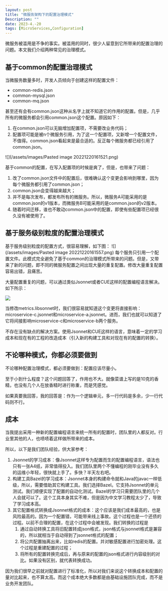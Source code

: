 ```yaml
---
layout: post
title: "微服务架构下的配置治理模式"
Description: ""
date: 2023-4.-20
tags: [MicroServices,Configuration]
---
```

微服务被滥用是不争的事实。被滥用的同时，很少人留意到它所带来的配置治理的问题。本文我们介绍两种常见的治理模式。

## 基于common的配置治理模式
当微服务数量多时，开发人员倾向于创建这样的配置文件：
- common-redis.json
- common-mysql.json
- common-mq.json

甚至还有会有common.json这种从名字上就不知道它的作用的配置。但是，几乎所有的微服务都会引用common.json这个配置。原因如下：
1. 在common.json可以无脑增加配置项，不需要改业务代码；
2. 配置项可能是被n个微服务引用，为了这一个配置项，又新增一个配置文件，不值得。common.json看起来是最合适的。反正每个微服务都已经引用了common.json。

![](/assets/images/Pasted image 20221220161521.png)

基于common的配置，在写入配置项的时候是爽了，但是，也带来了问题：
1. 改了common.json文件中的配置后，很难确认这个变更会影响到哪里，因为每个微服务都引用了common.json；
2. common.json会变得越来越大；
3. 并不是每次发布，都发布所有的微服务。所以，微服务A可能采用的是common.json的v1版本，而微服务B可能采用的是common.json的v2版本。
4. 随着时间迁移，谁也不敢动common.json中的配置，即使有些配置项已经很久没有被使用了。

## 基于服务级别粒度的配置治理模式
基于服务级别粒度的配置方式，很容易理解，如下图：
![](/assets/images/Pasted image 20221220161557.png)
每个服务只引用一个配置文件。此模式完全避免了基于common的治理模式所带来的问题。但是，又带来了新的问题，即不同的微服务配置之间出现大量的重复配置。修改大量重复配置容易出错，且痛苦。

大量配置重复的问题，可以通过类似Jsonnet或者CUE这样的配置编程语言解决。如下所示：

![](/assets/images/microservice-common-config.png)

当修改metrics.libsonnet时，我们很容易就知道这个变更将直接影响：microservice-c.jsonnet和microservice-a.jsonnet。进而，我们也就可以知道了它将间接影响microservice-c和microservice-b两个服务。

不存在没有缺点的解决方案。使用Jsonnet和CUE这样的语言，意味着一定的学习成本和现在有的工程的改造成本（引入新的构建工具和对现在有的配置的转换）。


## 不论哪种模式，你都必须要做到
不论哪种配置治理模式，都必须要做到：配置应该尽量小。

至于小到什么程度？这个问题回答了，作用也不大。就像菜谱上写的是10克的香精，也没有几个人在放香精时进行称重，而是凭感觉。

如果真要我回答，我的回答是：作为一个逻辑单元，多一行代码是多余，少一行代码则不行。


## 成本
当我提出采用一种新的配置编程语言来统一所有的配置时，团队里的人都反对。行业里其他的人，也啧啧着这样做所带来的成本。

所以，以下是我们团队经验，供大家参考：
1. Jsonnet的学习成本：像Jsonnet这样专为配置而生的配置编程语言，语法也只有一张A4纸，非常值得投入。我们团队里两个不懂编程的刚毕业没有多久的运维小年轻，很快就上手了。多快？半天左右吧。
2. 构建工具Bazel的学习成本：Jsonnet本身的构建命令就和Java的javac一样低级，所以，需要借助其它构建工具。我们选择Bazel。它支持Jsonnet的单元测试。我们顺便实现了配置的自动化测试。Bazel的学习只需要团队里的几个人会就可以了。这个工具本身其实不难，但是因为中文学习教程太少了，导致了学习成本高。
3. 其它配置格式转换成Jsonnet格式的成本：这个应该是我们成本最高的，也是风险最高的。因为一个配置错，可能带来线上事故。这个过程也是一个还债的过程。以前不合理的配置，在这个过程中会被发现。我们转换的过程是
	1. 通过自动转换工具将旧配置转成json格式，json格式与jsonnet格式是兼容的，所以就相当于自动得到了jsonnet格式的配置；
	2. 将公共配置抽离出来，比如redis的配置。并对敏感配置进行加密处理。这个过程是重建配置的过程；
	3. 将所有的配置转换完成后，再与原来的配置的json格式进行内容级别的对比。如果没有区别，就代表转换成功。

因为我们很早之前就对配置进行了标准化，所以对我们来说这个转换成本和配置的量对比起来，也不算太高。而这个成本绝大多数都是由基础设施团队完成，而不是业务开发团队。


